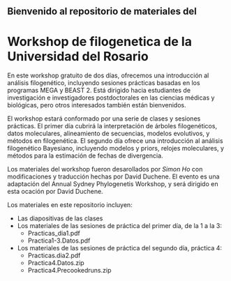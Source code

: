 ## Bienvenido al repositorio de materiales del
# Workshop de filogenetica de la Universidad del Rosario

En este workshop gratuito de dos días, ofrecemos una introducción al análisis filogenético, incluyendo sesiones prácticas basadas en los programas MEGA y BEAST 2. Está dirigido hacia estudiantes de investigación e investigadores postdoctorales en las ciencias médicas y biológicas, pero otros interesados también están bienvenidos.

El workshop estará conformado por una serie de clases y sesiones prácticas. El primer día cubrirá la interpretación de árboles filogenéticos, datos moleculares, alineamiento de secuencias, modelos evolutivos, y métodos en filogenética. El segundo día ofrece una introducción al análisis filogenético Bayesiano, incluyendo modelos y priors, relojes moleculares, y métodos para la estimación de fechas de divergencia.

Los materiales del workshop fueron desarollados por *Simon Ho* con modificaciones y traducción hechas por David Duchene. El evento es una adaptación del Annual Sydney Phylogenetis Workshop, y será dirigido en esta ocación por David Duchene.

Los materiales en este repositorio incluyen:

- Las diapositivas de las clases
- Los materiales de las sesiones de práctica del primer día, de la 1 a la 3:
  - Practicas_dia1.pdf
  - Practica1-3.Datos.pdf
- Los materiales de las sesiones de práctica del segundo día, práctica 4:
  - Practicas.dia2.pdf
  - Practica4.Datos.zip
  - Practica4.Precookedruns.zip